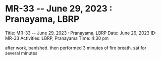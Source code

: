 # MR-33 -- June 29, 2023 : Pranayama, LBRP

Title: MR-33 -- June 29, 2023 : Pranayama, LBRP
Date: June 29, 2023
ID: MR-33
Activities: LBRP, Pranayama
Time: 4:30 pm

after work, banished. then performed 3 minutes of fire breath. sat for several minutes